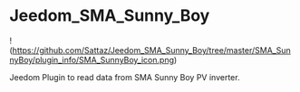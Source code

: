 # Jeedom_SMA_Sunny_Boy

!(https://github.com/Sattaz/Jeedom_SMA_Sunny_Boy/tree/master/SMA_SunnyBoy/plugin_info/SMA_SunnyBoy_icon.png)

Jeedom Plugin to read data from SMA Sunny Boy PV inverter.
